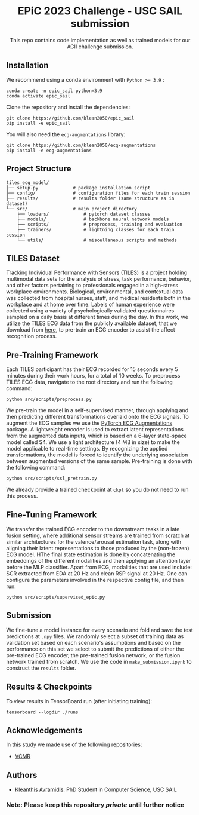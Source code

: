 

<div align="center">

# EPiC 2023 Challenge - USC SAIL submission
This repo contains code implementation as well as trained models for our ACII challenge submission.
  
</div>

## Installation

We recommend using a conda environment with ``Python >= 3.9`` :
```
conda create -n epic_sail python=3.9
conda activate epic_sail
```
Clone the repository and install the dependencies:
```
git clone https://github.com/klean2050/epic_sail
pip install -e epic_sail
```
You will also need the ``ecg-augmentations`` library:
```
git clone https://github.com/klean2050/ecg-augmentations
pip install -e ecg-augmentations
```

## Project Structure

```
tiles_ecg_model/
├── setup.py             # package installation script
├── config/              # configuration files for each train session
├── results/             # results folder (same structure as in dataset)
└── src/                 # main project directory
    ├── loaders/             # pytorch dataset classes
    ├── models/              # backbone neural network models
    ├── scripts/             # preprocess, training and evaluation
    ├── trainers/            # lightning classes for each train session
    └── utils/               # miscellaneous scripts and methods
```

## TILES Dataset

Tracking Individual Performance with Sensors (TILES) is a project holding multimodal data sets for the analysis of stress, task performance, behavior, and other factors pertaining to professionals engaged in a high-stress workplace environments. Biological, environmental, and contextual data was collected from hospital nurses, staff, and medical residents both in the workplace and at home over time. Labels of human experience were collected using a variety of psychologically validated questionnaires sampled on a daily basis at different times during the day. In this work, we utilize the TILES ECG data from the publicly available dataset, that we download from [here](https://tiles-data.isi.edu/), to pre-train an ECG encoder to assist the affect recognition process.

## Pre-Training Framework

Each TILES participant has their ECG recorded for 15 seconds every 5 minutes during their work hours, for a total of 10 weeks. To preprocess TILES ECG data, navigate to the root directory and run the following command:
```
python src/scripts/preprocess.py
```

We pre-train the model in a self-supervised manner, through applying and then predicting different transformations overlaid onto the ECG signals. To augment the ECG samples we use the [PyTorch ECG Augmentations](https://github.com/klean2050/ecg-augmentations) package. A lightweight encoder is used to extract latent representations from the augmented data inputs, which is based on a 6-layer state-space model called S4. We use a light architecture (4 MB in size) to make the model applicable to real-time settings. By recognizing the applied transformations, the model is forced to identify the underlying association between augmented versions of the same sample. Pre-training is done with the following command:
```
python src/scripts/ssl_pretrain.py
```
We already provide a trained checkpoint at ``ckpt`` so you do not need to run this process.

## Fine-Tuning Framework

We transfer the trained ECG encoder to the downstream tasks in a late fusion setting, where additional sensor streams are trained from scratch at similar architectures for the valence/arousal estimation task, along with aligning their latent representations to those produced by the (non-frozen) ECG model. HThe final state estimation is done by concatenating the embeddings of the different modalities and then applying an attention layer before the MLP classifier. Apart from ECG, modalities that are used include: SCR extracted from EDA at 20 Hz and clean RSP signal at 20 Hz. One can configure the parameters involved in the respective config file, and then run:
```
python src/scripts/supervised_epic.py
```

## Submission

We fine-tune a model instance for every scenario and fold and save the test predictions at ``.npy`` files. We randomly select a subset of training data as validation set based on each scenario's assumptions and based on the performance on this set we select to submit the predictions of either the pre-trained ECG encoder, the pre-trained fusion network, or the fusion network trained from scratch. We use the code in ``make_submission.ipynb`` to construct the ``results`` folder.

## Results & Checkpoints

To view results in TensorBoard run (after initiating training):
```
tensorboard --logdir ./runs
```

## Acknowledgements

In this study we made use of the following repositories:

* [VCMR](https://github.com/klean2050/VCMR)


## Authors
* [Kleanthis Avramidis](https://klean2050.github.io): PhD Student in Computer Science, USC SAIL

### Note: Please keep this repository *private* until further notice
